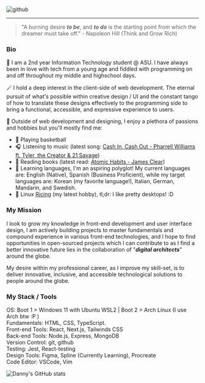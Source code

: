 ![github](https://user-images.githubusercontent.com/90986300/174861340-a4d00123-b6aa-4962-8bab-fa78ef861288.png)

<hr>

> "A burning desire **_to be_**, and **_to do_** is the starting point from which the dreamer must take off." - Napoleon Hill (Think and Grow Rich)

### Bio

👤 I am a 2nd year Information Technology student @ ASU. I have always been in love with tech from a young age and fiddled with programming on and off throughout my middle and highschool days.

🪄 I hold a deep interest in the client-side of web development. The eternal pursuit of what's possible within creative design / UI and the constant tango of how to translate these designs effectively to the programming side to bring a functional, accessible, and expressive experience to users. 

💟 Outside of web development and designing, I enjoy a plethora of passions and hobbies but you'll mostly find me: 
- 🏀 Playing basketball
- 🎧 Listening to music (latest song: <a href="https://www.youtube.com/watch?v=cKEwnhc8ItY">Cash In, Cash Out - Pharrell Williams ft. Tyler, the Creator & 21 Savage</a>)
- 📖 Reading books (latest read: <a href="https://www.amazon.com/Atomic-Habits-Proven-Build-Break/dp/0735211299">Atomic Habits - James Clear</a>)
- 💬 Learning languages, I'm an aspiring polyglot! My current languages are: English (Native), Spanish (Business Proficient), while my target languages are: Korean (my favorite language!), Italian, German, Mandarin, and Swedish. 
- 🎨 Linux <a href="https://jie-fang.github.io/blog/basics-of-ricing">Ricing</a> (my latest hobby), tl;dr: I like pretty desktops! :D

### My Mission

I look to grow my knowledge in front-end development and user interface design, I am actively building projects to master fundamentals and compound experience in various front-end technologies, and I hope to find opportunities in open-sourced projects which I can contribute to as I find a better innovative future lies in the collaboration of "**_digital architects_**" around the globe.

My desire within my professional career, as I improve my skill-set, is to deliver innovative, inclusive, and accessible technological solutions to people around the globe.

### My Stack / Tools

OS: Boot 1 > Windows 11 with Ubuntu WSL2 | Boot 2 > Arch Linux (I use Arch btw :P ) <br>
Fundamentals: HTML, CSS, TypeScript. <br>
Front-end Tools: React, Next.js, Tailwinds CSS <br>
Back-end Tools: Node.js, Express, MongoDB <br>
Version Control: git, github <br>
Testing: Jest, React-testing <br>
Design Tools: Figma, Spline (Currently Learning), Procreate <br>
Code Editor: VSCode, Vim

![Danny's GitHub stats](https://github-readme-stats.vercel.app/api?username=djecodes&theme=vue&show_icons=true)

